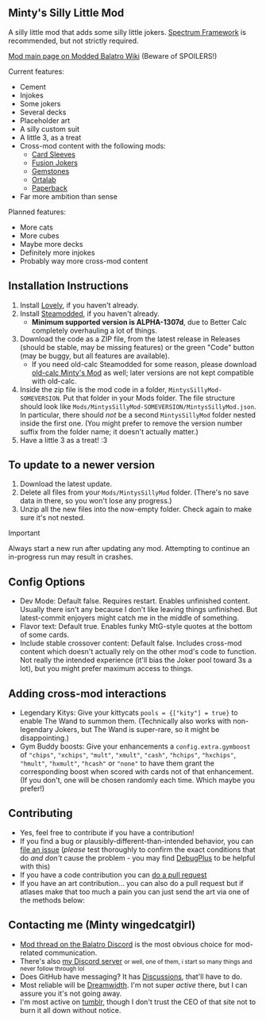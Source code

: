 ## Minty's Silly Little Mod

A silly little mod that adds some silly little jokers. [Spectrum Framework](https://github.com/wingedcatgirl/SpectrumFramework) is recommended, but not strictly required.

[Mod main page on Modded Balatro Wiki](https://balatromods.miraheze.org/wiki/Minty%27s_Silly_Little_Mod) (Beware of SPOILERS!)

Current features:
- Cement
- Injokes
- Some jokers
- Several decks
- Placeholder art
- A silly custom suit
- A little 3, as a treat
- Cross-mod content with the following mods:
  - [Card Sleeves](https://github.com/larswijn/CardSleeves)
  - [Fusion Jokers](https://github.com/lshtech/Fusion-Jokers)
  - [Gemstones](https://github.com/0fficialHalo/Gemstones)
  - [Ortalab](https://github.com/Eremel/Ortalab)
  - [Paperback](https://github.com/GitNether/paperback)
- Far more ambition than sense

Planned features:
- More cats
- More cubes
- Maybe more decks
- Definitely more injokes
- Probably way more cross-mod content

## Installation Instructions
1. Install [Lovely](https://github.com/ethangreen-dev/lovely-injector), if you haven't already.
2. Install [Steamodded](https://github.com/Steamopollys/steamodded), if you haven't already.
   - **Minimum supported version is ALPHA-1307d**, due to Better Calc completely overhauling a lot of things.
3. Download the code as a ZIP file, from the latest release in Releases (should be stable, may be missing features) or the green "Code" button (may be buggy, but all features are available).
   - If you need old-calc Steamodded for some reason, please download [old-calc Minty's Mod](https://github.com/wingedcatgirl/MintysSillyMod/releases/tag/old-calc) as well; later versions are not kept compatible with old-calc.
4. Inside the zip file is the mod code in a folder, `MintysSillyMod-SOMEVERSION`. Put that folder in your Mods folder. The file structure should look like `Mods/MintysSillyMod-SOMEVERSION/MintysSillyMod.json`. In particular, there should _not_ be a second `MintysSillyMod` folder nested inside the first one. (You might prefer to remove the version number suffix from the folder name; it doesn't actually matter.)
5. Have a little 3 as a treat! :3

## To update to a newer version
1. Download the latest update.
2. Delete all files from your `Mods/MintysSillyMod` folder. (There's no save data in there, so you won't lose any progress.)
3. Unzip all the new files into the now-empty folder. Check again to make sure it's not nested.

> [!IMPORTANT]  
> Always start a new run after updating any mod. Attempting to continue an in-progress run may result in crashes.

## Config Options
- Dev Mode: Default false. Requires restart. Enables unfinished content. Usually there isn't any because I don't like leaving things unfinished. But latest-commit enjoyers might catch me in the middle of something.
- Flavor text: Default true. Enables funky MtG-style quotes at the bottom of some cards.
- Include stable crossover content: Default false. Includes cross-mod content which doesn't actually rely on the other mod's code to function. Not really the intended experience (it'll bias the Joker pool toward 3s a lot), but you might prefer maximum access to things.

## Adding cross-mod interactions
- Legendary Kitys: Give your kittycats `pools = {["kity"] = true}` to enable The Wand to summon them. (Technically also works with non-legendary Jokers, but The Wand is super-rare, so it might be disappointing.)
- Gym Buddy boosts: Give your enhancements a `config.extra.gymboost` of `"chips"`, `"xchips"`, `"mult"`, `"xmult"`, `"cash"`, `"hchips"`, `"hxchips"`, `"hmult"`, `"hxmult"`, `"hcash"` or `"none"` to have them grant the corresponding boost when scored with cards not of that enhancement. (If you don't, one will be chosen randomly each time. Which maybe you prefer!) 

## Contributing
- Yes, feel free to contribute if you have a contribution!
- If you find a bug or plausibly-different-than-intended behavior, you can [file an issue](https://github.com/wingedcatgirl/MintysSillyMod/issues) (_please_ test thoroughly to confirm the exact conditions that do _and don't_ cause the problem - you may find [DebugPlus](https://github.com/WilsontheWolf/DebugPlus) to be helpful with this) 
- If you have a code contribution you can [do a pull request](https://github.com/wingedcatgirl/MintysSillyMod/pulls)
- If you have an art contribution... you can also do a pull request but if atlases make that too much a pain you can just send the art via one of the methods below:

## Contacting me (Minty wingedcatgirl)
- [Mod thread on the Balatro Discord](https://discord.com/channels/1116389027176787968/1308185262664450068) is the most obvious choice for mod-related communication.
- There's also [my Discord server](https://discord.gg/V5Kbh8Q) <small>or well, one of them, i start so many things and never follow through lol</small>
- Does GitHub have messaging? It has [Discussions](https://github.com/wingedcatgirl/MintysSillyMod/discussions), that'll have to do.
- Most reliable will be [Dreamwidth](https://wingedcatgirl.dreamwidth.org/). I'm not super _active_ there, but I can assure you it's not going away.
- I'm most active on [tumblr](https://www.tumblr.com/wingedcatgirl), though I don't trust the CEO of that site not to burn it all down without notice.